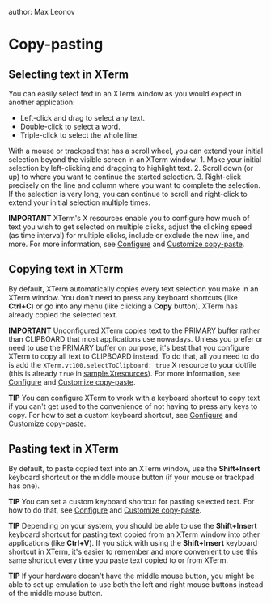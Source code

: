author: Max Leonov

# Copy-pasting

## Selecting text in XTerm

You can easily select text in an XTerm window as you would expect in another application:
* Left-click and drag to select any text.
* Double-click to select a word.
* Triple-click to select the whole line.

With a mouse or trackpad that has a scroll wheel, you can extend your initial selection beyond the visible screen in an XTerm window: 
1\. Make your initial selection by left-clicking and dragging to highlight text.
2\. Scroll down (or up) to where you want to continue the started selection.
3\. Right-click precisely on the line and column where you want to complete the selection.
If the selection is very long, you can continue to scroll and right-click to extend your initial selection multiple times.

**IMPORTANT** XTerm's X resources enable you to configure how much of text you wish to get selected on multiple clicks, adjust the clicking speed (as time interval) for multiple clicks, include or exclude the new line, and more. For more information, see [Configure](configure.md) and [Customize copy-paste](customize-copy-paste.md).

## Copying text in XTerm

By default, XTerm automatically copies every text selection you make in an XTerm window. You don't need to press any keyboard shortcuts (like **Ctrl+C**) or go into any menu (like clicking a **Copy** button). XTerm has already copied the selected text.

**IMPORTANT** Unconfigured XTerm copies text to the PRIMARY buffer rather than CLIPBOARD that most applications use nowadays. Unless you prefer or need to use the PRIMARY buffer on purpose, it's best that you configure XTerm to copy all text to CLIPBOARD instead. To do that, all you need to do is add the `XTerm.vt100.selectToClipboard: true` X resource to your dotfile (this is already `true` in [sample.Xresources](https://github.com/xterm-x11/files.Xresources/blob/main/sample.Xresources)). For more information, see [Configure](configure.md) and [Customize copy-paste](customize-copy-paste.md).

**TIP** You can configure XTerm to work with a keyboard shortcut to copy text if you can't get used to the convenience of not having to press any keys to copy. For how to set a custom keyboard shortcut, see [Configure](configure.md) and [Customize copy-paste](customize-copy-paste.md).

## Pasting text in XTerm

By default, to paste copied text into an XTerm window, use the **Shift+Insert** keyboard shortcut or the middle mouse button (if your mouse or trackpad has one).

**TIP** You can set a custom keyboard shortcut for pasting selected text. For how to do that, see [Configure](configure.md) and [Customize copy-paste](customize-copy-paste.md).

**TIP** Depending on your system, you should be able to use the **Shift+Insert** keyboard shortcut for pasting text copied from an XTerm window into other applications (like **Ctrl+V**). If you stick with using the **Shift+Insert** keyboard shortcut in XTerm, it's easier to remember and more convenient to use this same shortcut every time you paste text copied to or from XTerm.

**TIP** If your hardware doesn't have the middle mouse button, you might be able to set up emulation to use both the left and right mouse buttons instead of the middle mouse button.

